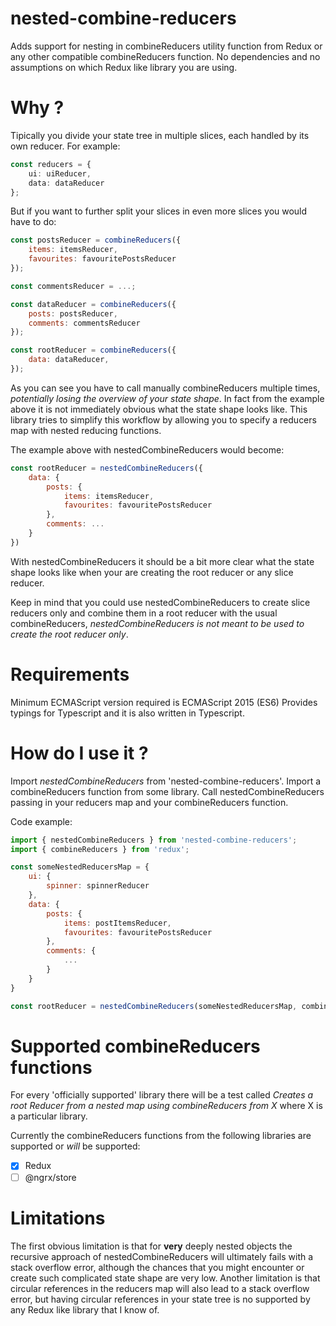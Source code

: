 # nested-combine-reducers
Adds support for nesting in combineReducers utility function from Redux or any other compatible combineReducers function.
No dependencies and no assumptions on which Redux like library you are using.

# Why ?
Tipically you divide your state tree in multiple slices, each handled by its own reducer.
For example:

```typescript
const reducers = {
    ui: uiReducer,
    data: dataReducer
};
```
But if you want to further split your slices in even more slices you would have to do:

```javascript
const postsReducer = combineReducers({
    items: itemsReducer,
    favourites: favouritePostsReducer
});

const commentsReducer = ...;

const dataReducer = combineReducers({
    posts: postsReducer,
    comments: commentsReducer
});

const rootReducer = combineReducers({
    data: dataReducer,
});
```

As you can see you have to call manually combineReducers multiple times, *potentially losing the overview of your state shape*.
In fact from the example above it is not immediately obvious what the state shape looks like.
This library tries to simplify this workflow by allowing you to specify a reducers map with nested reducing functions.

The example above with nestedCombineReducers would become:

```javascript
const rootReducer = nestedCombineReducers({
    data: {
        posts: {
            items: itemsReducer,
            favourites: favouritePostsReducer
        },
        comments: ...
    }
})
```

With nestedCombineReducers it should be a bit more clear what the state shape looks like when your are creating the root reducer or any slice reducer.

Keep in mind that you could use nestedCombineReducers to create slice reducers only and combine them in a root reducer with the usual combineReducers, *nestedCombineReducers is not meant to be used to create the root reducer only*.

# Requirements
Minimum ECMAScript version required is ECMAScript 2015 (ES6)
Provides typings for Typescript and it is also written in Typescript.

# How do I use it ?
Import *nestedCombineReducers* from 'nested-combine-reducers'.
Import a combineReducers function from some library.
Call nestedCombineReducers passing in your reducers map and your combineReducers function.

Code example:

```javascript
import { nestedCombineReducers } from 'nested-combine-reducers';
import { combineReducers } from 'redux';

const someNestedReducersMap = {
    ui: {
        spinner: spinnerReducer
    },
    data: {
        posts: {
            items: postItemsReducer,
            favourites: favouritePostsReducer
        },
        comments: {
            ...
        }
    }
}

const rootReducer = nestedCombineReducers(someNestedReducersMap, combineReducers);
```

# Supported combineReducers functions
For every 'officially supported' library there will be a test called *Creates a root Reducer from a nested map using combineReducers from X* where X is a particular library.

Currently the combineReducers functions from the following libraries are supported or *will* be supported:

- [X] Redux
- [ ] @ngrx/store

# Limitations
The first obvious limitation is that for **very** deeply nested objects the recursive approach of nestedCombineReducers will ultimately fails with a stack overflow error, although the chances that you might encounter or create such complicated state shape are very low.
Another limitation is that circular references in the reducers map will also lead to a stack overflow error, but having circular references in your state tree is no supported by any Redux like library that I know of.
